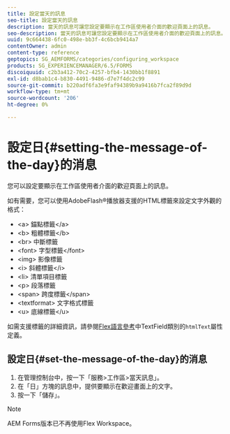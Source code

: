 ```yaml
---
title: 設定當天的訊息
seo-title: 設定當天的訊息
description: 當天的訊息可讓您設定要顯示在工作區使用者介面的歡迎頁面上的訊息。
seo-description: 當天的訊息可讓您設定要顯示在工作區使用者介面的歡迎頁面上的訊息。
uuid: 9c664438-6fc0-498e-bb3f-4c6bcb9414a7
contentOwner: admin
content-type: reference
geptopics: SG_AEMFORMS/categories/configuring_workspace
products: SG_EXPERIENCEMANAGER/6.5/FORMS
discoiquuid: c2b3a412-70c2-4257-bfb4-1430bb1f8891
exl-id: d8bab1c4-b830-4491-9486-d7e7f4dc2c99
source-git-commit: b220adf6fa3e9faf94389b9a9416b7fca2f89d9d
workflow-type: tm+mt
source-wordcount: '206'
ht-degree: 0%

---
```


# 設定日{#setting-the-message-of-the-day}的消息

您可以設定要顯示在工作區使用者介面的歡迎頁面上的訊息。

如有需要，您可以使用AdobeFlash®播放器支援的HTML標籤來設定文字外觀的格式：

* &lt;a> 錨點標籤&lt;/a>
* &lt;b> 粗體標籤&lt;/b>
* &lt;br> 中斷標籤
* &lt;font> 字型標籤&lt;/font>
* &lt;img> 影像標籤
* &lt;i> 斜體標籤&lt;/i>
* &lt;li> 清單項目標籤
* &lt;p> 段落標籤
* &lt;span> 跨度標籤&lt;/span>
* &lt;textformat> 文字格式標籤
* &lt;u> 底線標籤&lt;/u>

如需支援標籤的詳細資訊，請參閱[Flex語言參考](https://www.adobe.com/support/documentation/en/flex/)中TextField類別的`htmlText`屬性定義。

## 設定日{#set-the-message-of-the-day}的消息

1. 在管理控制台中，按一下「服務>工作區>當天訊息」。
1. 在「日」方塊的訊息中，提供要顯示在歡迎畫面上的文字。
1. 按一下「儲存」。

>[!NOTE]
>
>AEM Forms版本已不再使用Flex Workspace。
